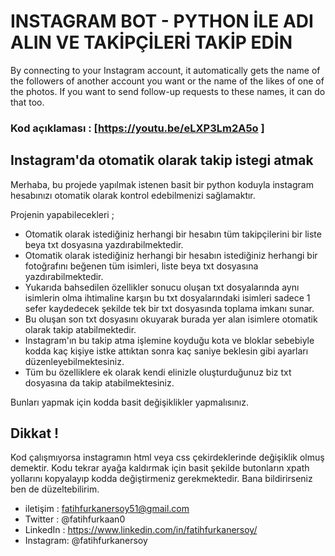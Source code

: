 # INSTAGRAM BOT - PYTHON İLE ADI ALIN VE TAKİPÇİLERİ TAKİP EDİN

By connecting to your Instagram account, it automatically gets the name of the followers of another account you want or the name of the likes of one of the photos.
If you want to send follow-up requests to these names, it can do that too.

### Kod açıklaması : [https://youtu.be/eLXP3Lm2A5o ]

## Instagram'da otomatik olarak takip istegi atmak  

Merhaba, bu projede yapılmak istenen basit bir python koduyla instagram hesabınızı otomatik olarak kontrol edebilmenizi sağlamaktır.

Projenin yapabilecekleri ; 
- Otomatik olarak istediğiniz herhangi bir hesabın tüm takipçilerini bir liste beya txt dosyasına yazdırabilmektedir.
- Otomatik olarak istediğiniz herhangi bir hesabın istediğiniz herhangi bir fotoğrafını beğenen tüm isimleri, liste beya txt dosyasına yazdırabilmektedir.
- Yukarıda bahsedilen özellikler sonucu oluşan txt dosyalarında aynı isimlerin olma ihtimaline karşın bu txt dosyalarındaki isimleri sadece 1 sefer kaydedecek şekilde tek bir txt dosyasında toplama imkanı sunar.
- Bu oluşan son txt dosyasını okuyarak burada yer alan isimlere otomatik olarak takip atabilmektedir.
- Instagram'ın bu takip atma işlemine koyduğu kota ve bloklar sebebiyle kodda kaç kişiye istke attıktan sonra kaç saniye beklesin gibi ayarları düzenleyebilmektesiniz.
- Tüm bu özelliklere ek olarak kendi elinizle oluşturduğunuz biz txt dosyasına da takip atabilmektesiniz.

Bunları yapmak için kodda basit değişiklikler yapmalısınız.


## Dikkat !
Kod çalışmıyorsa instagramın html veya css çekirdeklerinde değişiklik olmuş demektir.
Kodu tekrar ayağa kaldırmak için basit şekilde butonların xpath yollarını kopyalayıp kodda değiştirmeniz gerekmektedir.
Bana bildirirseniz ben de düzeltebilirim.

- iletişim : fatihfurkanersoy51@gmail.com
- Twitter  : @fatihfurkaan0
- LinkedIn : https://www.linkedin.com/in/fatihfurkanersoy/
- Instagram: @fatihfurkanersoy






